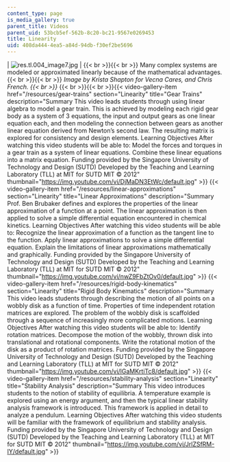 ```yaml
---
content_type: page
is_media_gallery: true
parent_title: Videos
parent_uid: 53bcb5ef-562b-8c20-bc21-9567e0269453
title: Linearity
uid: 408da444-4ea5-a84d-94db-f30ef2be5696
---
```


| ![res.tl.004_image7.jpg](BASEURL_PLACEHOLDER/resources/res-tl-004_image7) |  {{< br >}}{{< br >}} Many complex systems are modeled or approximated linearly because of the mathematical advantages. {{< br >}}{{< br >}} _Image by Krista Shapton for Vecna Cares, and Chris French.  {{< br >}}_ {{< br >}}{{< br >}}{{< video-gallery-item href="/resources/gear-trains" section="Linearity" title="Gear Trains" description="Summary This video leads students through using linear algebra to model a gear train. This is achieved by modeling each rigid gear body as a system of 3 equations, the input and output gears as one linear equation each, and then modeling the connection between gears as another linear equation derived from Newton’s second law. The resulting matrix is explored for consistency and design elements. Learning Objectives After watching this video students will be able to: Model the forces and torques in a gear train as a system of linear equations. Combine these linear equations into a matrix equation. Funding provided by the Singapore University of Technology and Design (SUTD) Developed by the Teaching and Learning Laboratory (TLL) at MIT for SUTD MIT © 2012" thumbnail="https://img.youtube.com/vi/DjMaDN3EtWc/default.jpg" >}} {{< video-gallery-item href="/resources/linear-approximations" section="Linearity" title="Linear Approximations" description="Summary Prof. Ben Brubaker defines and explores the properties of the linear approximation of a function at a point. The linear approximation is then applied to solve a simple differential equation encountered in chemical kinetics. Learning Objectives After watching this video students will be able to: Recognize the linear approximation of a function as the tangent line to the function. Apply linear approximations to solve a simple differential equation. Explain the limitations of linear approximations mathematically and graphically. Funding provided by the Singapore University of Technology and Design (SUTD) Developed by the Teaching and Learning Laboratory (TLL) at MIT for SUTD MIT © 2012" thumbnail="https://img.youtube.com/vi/nwZ9FbZtOv0/default.jpg" >}} {{< video-gallery-item href="/resources/rigid-body-kinematics" section="Linearity" title="Rigid Body Kinematics" description="Summary This video leads students through describing the motion of all points on a wobbly disk as a function of time. Properties of time independent rotation matrices are explored. The problem of the wobbly disk is scaffolded through a sequence of increasingly more complicated motions. Learning Objectives After watching this video students will be able to: Identify rotation matrices. Decompose the motion of the wobbly, thrown disk into translational and rotational components. Write the rotational motion of the disk as a product of rotation matrices. Funding provided by the Singapore University of Technology and Design (SUTD) Developed by the Teaching and Learning Laboratory (TLL) at MIT for SUTD MIT © 2012" thumbnail="https://img.youtube.com/vi/lGaMKrtiTc8/default.jpg" >}} {{< video-gallery-item href="/resources/stability-analysis" section="Linearity" title="Stability Analysis" description="Summary This video introduces students to the notion of stability of equilibria. A temperature example is explored using an energy argument, and then the typical linear stability analysis framework is introduced. This framework is applied in detail to analyze a pendulum. Learning Objectives After watching this video students will be familiar with the framework of equilibrium and stability analysis. Funding provided by the Singapore University of Technology and Design (SUTD) Developed by the Teaching and Learning Laboratory (TLL) at MIT for SUTD MIT © 2012" thumbnail="https://img.youtube.com/vi/JrlZSfRM-IY/default.jpg" >}}